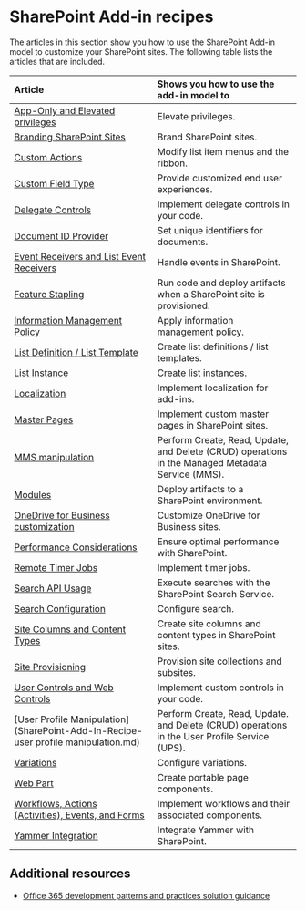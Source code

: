 
# SharePoint Add-in recipes

The articles in this section show you how to use the SharePoint Add-in model to customize your SharePoint sites. The following table lists the articles that are included.

|**Article**|**Shows you how to use the add-in model to**|
|:-----|:-----|
|[App-Only and Elevated privileges](SharePoint-Add-In-Recipe-elevated-privileges.md)|Elevate privileges.|
|[Branding SharePoint Sites](SharePoint-Add-In-Recipe-themes.md)|Brand SharePoint sites.|
|[Custom Actions](SharePoint-Add-In-Recipe-custom-actions.)|Modify list item menus and the ribbon.|
|[Custom Field Type](SharePoint-Add-In-Recipe-custom-field-type.md)|Provide customized end user experiences.|
|[Delegate Controls](SharePoint-Add-In-Recipe-delegate-controls.md)|Implement delegate controls in your code.|
|[Document ID Provider](SharePoint-Add-In-Recipe-document-id-provider.md)|Set unique identifiers for documents.|
|[Event Receivers and List Event Receivers](SharePoint-Add-In-Recipe-event-receiver-and-list-event-receiver.md)|Handle events in SharePoint.|
|[Feature Stapling](SharePoint-Add-In-Recipe-feature-stapling.md)|Run code and deploy artifacts when a SharePoint site is provisioned.|
|[Information Management Policy](SharePoint-Add-In-Recipe-information-management-policy.md)|Apply information management policy.|
|[List Definition / List Template](SharePoint-Add-In-Recipe-list-definition-template.md)|Create list definitions / list templates.|
|[List Instance](SharePoint-Add-In-Recipe-list-instance.md)|Create list instances.|
|[Localization](SharePoint-Add-In-Recipe-localization.md)|Implement localization for add-ins.|
|[Master Pages](SharePoint-Add-In-Recipe-master-pages.md)|Implement custom master pages in SharePoint sites.|
|[MMS manipulation](SharePoint-Add-In-Recipe-mms-manipulation.md)|Perform Create, Read, Update, and Delete (CRUD) operations in the Managed Metadata Service (MMS).|
|[Modules](SharePoint-Add-In-Recipe-modules.md)|Deploy artifacts to a SharePoint environment.|
|[OneDrive for Business customization](SharePoint-Add-In-Recipe-od4b-customization.md)|Customize OneDrive for Business sites.|
|[Performance Considerations](SharePoint-Add-In-Recipe-performance-considerations.md)|Ensure optimal performance with SharePoint.|
|[Remote Timer Jobs](SharePoint-Add-In-Recipe-remote-timer-jobs.md)|Implement timer jobs.|
|[Search API Usage](SharePoint-Add-In-Recipe-search-api-usage.md)|Execute searches with the SharePoint Search Service.|
|[Search Configuration](SharePoint-Add-In-Recipe-search-configuration.md)|Configure search.|
|[Site Columns and Content Types](SharePoint-Add-In-Recipe-site-columns-and-content-types.md)|Create site columns and content types in SharePoint sites.|
|[Site Provisioning](SharePoint-Add-In-Recipe-site-provisioning.md)|Provision site collections and subsites.|
|[User Controls and Web Controls](SharePoint-Add-In-Recipe-web-controls.md)|Implement custom controls in your code.|
|[User Profile Manipulation](SharePoint-Add-In-Recipe-user profile manipulation.md)|Perform Create, Read, Update. and Delete (CRUD) operations in the User Profile Service (UPS).|
|[Variations](SharePoint-Add-In-Recipe-variations.md)|Configure variations.|
|[Web Part](SharePoint-Add-In-Recipe-web-part.md)|Create portable page components.|
|[Workflows, Actions (Activities), Events, and Forms](SharePoint-Add-In-Recipe-workflows-and-actions.md)|Implement workflows and their associated components.|
|[Yammer Integration](SharePoint-Add-In-Recipe-yammer-integration.md)|Integrate Yammer with SharePoint.|

## Additional resources
<a name="bk_addresources"> </a>

- [Office 365 development patterns and practices solution guidance](Office-365-development-patterns-and-practices-solution-guidance.md)
    
